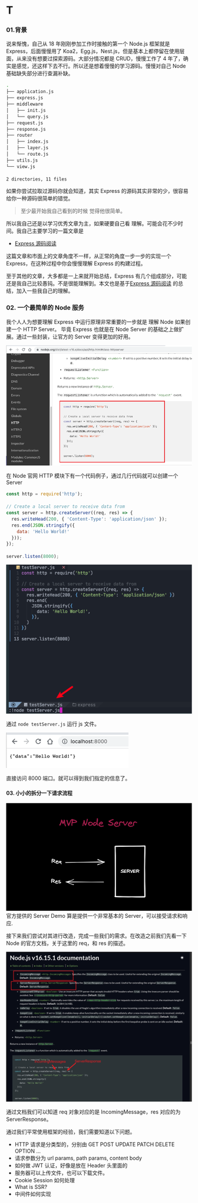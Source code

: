 # T

### 01.背景

说来惭愧，自己从 18 年刚刚参加工作时接触的第一个 Node.js 框架就是 Express，后面慢慢用了 Koa2，Egg.js，Nest.js，但是基本上都停留在使用层面，从来没有想要过探索源码。大部分情况都是 CRUD，慢慢工作了 4 年了，确实是感觉，还这样下去不行。所以还是想着慢慢的学习源码。慢慢对自己 Node 基础缺失部分进行查漏补缺。



```sh
.
├── application.js
├── express.js
├── middleware
│   ├── init.js
│   └── query.js
├── request.js
├── response.js
├── router
│   ├── index.js
│   ├── layer.js
│   └── route.js
├── utils.js
└── view.js

2 directories, 11 files
```

如果你尝试拉取过源码你就会知道，其实 Express 的源码其实非常的少，很容易给你一种源码很简单的错觉。

> 至少最开始我自己看到的时候 觉得他很简单。



 所以我自己还是以学习优秀文章为主，如果硬要自己看 理解。可能会花不少时间。我自己主要学习的一篇文章是

- [Express 源码阅读](https://segmentfault.com/a/1190000011090124) 

这篇文章和市面上的文章角度不一样，从正常的角度一步一步的实现一个 Express，在这种过程中你会慢慢理解 Express 的构建过程。



至于其他的文章，大多都是一上来就开始总结，Express 有几个组成部分，可能还是我自己比较愚钝。不是很能理解到。本文也是基于[Express 源码阅读](https://segmentfault.com/a/1190000011090124) 的总结，加入一些我自己的理解。



### 02. 一个最简单的 Node 服务

我个人人为想要理解 Express 中运行原理非常重要的一步就是 理解 Node 如果创建一个 HTTP Server。
毕竟 Express 也就是在 Node Server 的基础之上做扩展。通过一些封装，让官方的 Server 变得更加的好用。

![image-20220701100024514](../.vuepress/images/express/image-20220701100024514.png)

 在 Node 官网 HTTP 模块下有一个代码例子，通过几行代码就可以创建一个 Server

```js
const http = require('http');

// Create a local server to receive data from
const server = http.createServer((req, res) => {
  res.writeHead(200, { 'Content-Type': 'application/json' });
  res.end(JSON.stringify({
    data: 'Hello World!'
  }));
});

server.listen(8000);
```

![image-20220701100321343](../.vuepress/images/express/image-20220701100321343.png)

通过 `node testServer.js` 运行 js 文件。



![image-20220701100356203](../.vuepress/images/express/image-20220701100356203.png)

直接访问 8000 端口。就可以得到我们指定的信息了。





#### 03. 小小的拆分一下请求流程

![image-20220701101250929](../.vuepress/images/express/image-20220701101250929.png)
官方提供的 Server Demo 算是提供一个非常基本的 Server，可以接受请求和响应. 

接下来我们尝试对其进行改造，完成一些我们的需求。在改造之前我们先看一下 Node 的官方文档，关于这里的 req，和 res 的描述。

![image-20220701103808802](../.vuepress/images/express/image-20220701103808802.png)

通过文档我们可以知道 req 对象对应的是 IncomingMessage，res 对应的为 ServerResponse。



通过我们平常使用框架的经验，我们需要知道以下问题。

- HTTP 请求是分类型的，分别由 GET POST UPDATE PATCH DELETE OPTION ...
- 请求参数分为 url params, path params, content body
- 如何做 JWT 认证，好像是放在 Header 头里面的
- 服务器可以上传文件，也可以下载文件。
- Cookie Session 如何处理
- What is SSR?
- 中间件如何实现

